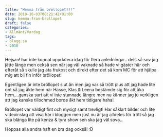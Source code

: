 ```yaml
---
title: "Hemma från bröllopet!!!"
date: 2010-10-03T00:21:42+01:00
slug: hemma-fran-brollopet
draft: false
categories:
- Allmänt/Vardag
tags:
- blogg.se
- 2010
---
```

Hejsan! har inte kunnat uppdatera idag för flera anledningar.. dels så sov jag jätte länge men också sen när jag väl vaknade så hade vi gäster här och efteråt så skulle jag äta frukost och direkt efter det så kom MC för att hjälpa mig att bli fin inför bröllopet!  
  
Egentligen är inte bröllopet slut än men jag var så trött plus att jag hade lite ont så jag åkte hem när Hasse, Klas & Leena bestämde sig för att åka hem....ganska surt att vi inte stannade längre men nu känner jag ju verkligen att jag kanske tillochmed borde åkt hem tidigare haha!  
  
Bröllopet var väldigt fint och mysigt samt trevligt! Har såklart bilder och lite videoinslag att visa här i bloggen men just nu är jag alldeles för trött så jag ska blänga lite på kenza & tyra show sen ska jag väl sova...  
  
  
Hoppas alla andra haft en bra dag också! :D